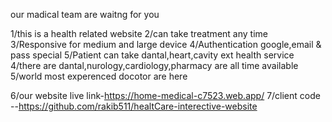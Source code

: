 our madical team are waitng for you

1/this is a health related website
2/can take treatment any time
3/Responsive for medium and large device
4/Authentication google,email & pass special
5/Patient can take dantal,heart,cavity ext health service
4/there are dantal,nurology,cardiology,pharmacy are all time available
5/world most experenced docotor are here

6/our website live link-https://home-medical-c7523.web.app/
7/client code --https://github.com/rakib511/healtCare-interective-website